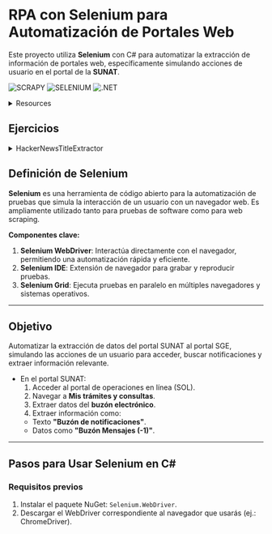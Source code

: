 # **RPA con Selenium para Automatización de Portales Web**

Este proyecto utiliza **Selenium** con C# para automatizar la extracción de información de portales web, específicamente simulando acciones de usuario en el portal de la **SUNAT**.

![SCRAPY](https://img.shields.io/badge/Scrapy-60A839.svg?style=for-the-badge&logo=Scrapy&logoColor=white)
![SELENIUM](https://img.shields.io/badge/Selenium-43B02A.svg?style=for-the-badge&logo=Selenium&logoColor=white)
![.NET](https://img.shields.io/badge/.NET-512BD4.svg?style=for-the-badge&logo=dotnet&logoColor=white)

<details>
<summary> Resources </summary>

[¿Qué es Web Scraping y cómo hacerlo con C# y .NET Core?](https://www.youtube.com/watch?v=HpoDd75t_-I)

[Automatización de pruebas utilizando Selenium desde C#](https://www.youtube.com/watch?v=8XbKIYCHO3k)

[Web Scraping en .NET con Selenium](https://www.youtube.com/watch?v=TpNDSyDnUwc)
</details>

## Ejercicios

<details>
<summary> HackerNewsTitleExtractor </summary>

```cs
dotnet --list-sdks

dotnet new console -n HackerNewsTitleExtractor --framework net8.0
cd HackerNewsTitleExtractor

dotnet new globaljson --skd-version 8.0.404

dotnet add package Selenium.WebDriver
dotnet add package Selenium.WebDriver.ChromeDriver

// problem solution
sudo apt-get install -y chromium-driver
```

</details>

## **Definición de Selenium**

**Selenium** es una herramienta de código abierto para la automatización de pruebas que simula la interacción de un usuario con un navegador web. Es ampliamente utilizado tanto para pruebas de software como para web scraping.  

**Componentes clave:**

1. **Selenium WebDriver**: Interactúa directamente con el navegador, permitiendo una automatización rápida y eficiente.
2. **Selenium IDE**: Extensión de navegador para grabar y reproducir pruebas.
3. **Selenium Grid**: Ejecuta pruebas en paralelo en múltiples navegadores y sistemas operativos.

---

## **Objetivo**

Automatizar la extracción de datos del portal SUNAT al portal SGE, simulando las acciones de un usuario para acceder, buscar notificaciones y extraer información relevante.  

- En el portal SUNAT:
  1. Acceder al portal de operaciones en línea (SOL).
  2. Navegar a **Mis trámites y consultas**.
  3. Extraer datos del **buzón electrónico**.
  4. Extraer información como:
   - Texto **"Buzón de notificaciones"**.
   - Datos como **"Buzón Mensajes (-1)"**.

---

## **Pasos para Usar Selenium en C#**

### **Requisitos previos**
1. Instalar el paquete NuGet: `Selenium.WebDriver`.
2. Descargar el WebDriver correspondiente al navegador que usarás (ej.: ChromeDriver).
